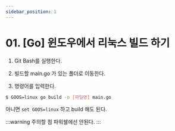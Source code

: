 ```yaml
---
sidebar_position: 1
---
```


# 01. [Go] 윈도우에서 리눅스 빌드 하기

1. Git Bash를 실행한다.

2. 빌드할 main.go 가 있는 폴더로 이동한다.

3. 명령어를 입력한다.

```bash title='git bash'
$ GOOS=linux go build -o [파일명] main.go
```

아니면 `set GOOS=linux` 하고 build 해도 된다.

:::warning 주의할 점
파워쉘에선 안된다.
:::